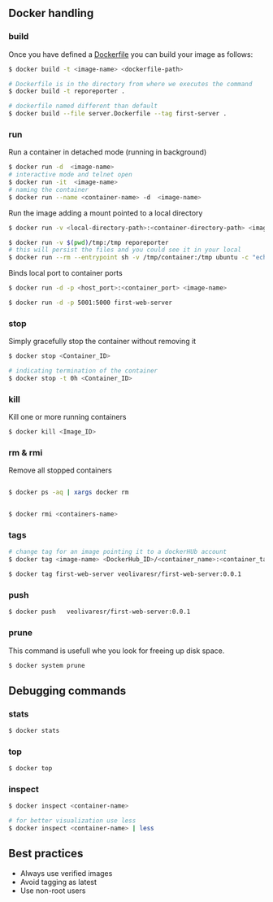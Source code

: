 ## Docker handling

### build

Once you have defined a [Dockerfile](https://docs.docker.com/build/guide/intro/#the-dockerfile) you can build your image as follows:

```bash
$ docker build -t <image-name> <dockerfile-path>

# Dockerfile is in the directory from where we executes the command
$ docker build -t reporeporter .

# dockerfile named different than default
$ docker build --file server.Dockerfile --tag first-server .
```

### run

Run a container in detached mode (running in background)
```bash
$ docker run -d  <image-name>
# interactive mode and telnet open
$ docker run -it  <image-name>
# naming the container
$ docker run --name <container-name> -d  <image-name>
```

Run the image adding a mount pointed to a local directory
```bash
$ docker run -v <local-directory-path>:<container-directory-path> <image-name>

$ docker run -v $(pwd)/tmp:/tmp reporeporter
# this will persist the files and you could see it in your local
$ docker run --rm --entrypoint sh -v /tmp/container:/tmp ubuntu -c "echo 'Hello there.' > /tmp/file && cat /tmp/file"
```

Binds local port to container ports
```bash
$ docker run -d -p <host_port>:<container_port> <image-name>

$ docker run -d -p 5001:5000 first-web-server
```

### stop

Simply gracefully stop the container without removing it
```bash
$ docker stop <Container_ID>

# indicating termination of the container
$ docker stop -t 0h <Container_ID>
```

### kill

Kill one or more running containers
```bash
$ docker kill <Image_ID>
```

### rm & rmi

Remove all stopped containers
```bash

$ docker ps -aq | xargs docker rm
```

```bash

$ docker rmi <containers-name>
```

### tags

```bash
# change tag for an image pointing it to a dockerHUb account
$ docker tag <image-name> <DockerHub_ID>/<container_name>:<container_tags>

$ docker tag first-web-server veolivaresr/first-web-server:0.0.1
```


### push

```bash
$ docker push   veolivaresr/first-web-server:0.0.1
```

### prune

This command is usefull whe you look for freeing up disk space.

```bash
$ docker system prune
```


## Debugging commands

### stats

```bash
$ docker stats
```

### top

```bash
$ docker top
```

### inspect

```bash
$ docker inspect <container-name>

# for better visualization use less
$ docker inspect <container-name> | less
```

## Best practices

- Always use verified images
- Avoid tagging as latest
- Use non-root users